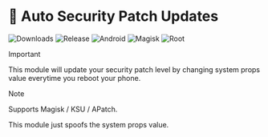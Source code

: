 # 🔐 Auto Security Patch Updates

![Downloads](https://img.shields.io/github/downloads/ShivamXD6/Auto-Security-Patch-Updates/total?color=green&style=for-the-badge)
![Release](https://img.shields.io/github/v/release/ShivamXD6/Auto-Security-Patch-Updates?style=for-the-badge)
![Android](https://img.shields.io/badge/Android-3DDC84?style=for-the-badge&logo=android&logoColor=white)
![Magisk](https://img.shields.io/badge/Magisk-8A2BE2?style=for-the-badge&logo=magisk&logoColor=white)
![Root](https://img.shields.io/badge/Root-ff0000?style=for-the-badge&logo=superuser&logoColor=white)

> [!IMPORTANT]
> This module will update your security patch level by changing system props value everytime you reboot your phone.
  
> [!NOTE]
> Supports Magisk / KSU / APatch.
>
> This module just spoofs the system props value.
